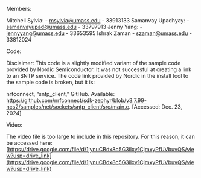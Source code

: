 Members:

Mitchell Sylvia:
    - msylvia@umass.edu
    - 33913133
Samanvay Upadhyay:
    - samanvayupad@umass.edu
    - 33797913
Jenny Yang:
    - jennyyang@umass.edu
    - 33653595
Ishrak Zaman
    - szaman@umass.edu
    - 33812024

Code:

Disclaimer: This code is a slightly modified variant of the sample code provided by Nordic Semiconductor. It was not successful at creating a link to an SNTP service. The code link provided by Nordic in the install tool to the sample code is broken, but it is:

nrfconnect, “sntp_client,” GitHub. Available: https://github.com/nrfconnect/sdk-zephyr/blob/v3.7.99-ncs2/samples/net/sockets/sntp_client/src/main.c. [Accessed: Dec. 23, 2024]

Video:

The video file is too large to include in this repository. For this reason, it can be accessed here:
[https://drive.google.com/file/d/1jynuCBdx8c5G3iIxy1CjmxyPfUVbuvQS/view?usp=drive_link](https://drive.google.com/file/d/1jynuCBdx8c5G3iIxy1CjmxyPfUVbuvQS/view?usp=drive_link)